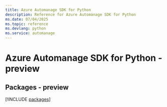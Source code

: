 ```yaml
---
title: Azure Automanage SDK for Python
description: Reference for Azure Automanage SDK for Python
ms.date: 07/04/2025
ms.topic: reference
ms.devlang: python
ms.service: automanage
---
```

# Azure Automanage SDK for Python - preview
## Packages - preview
[!INCLUDE [packages](automanage-index.md)]